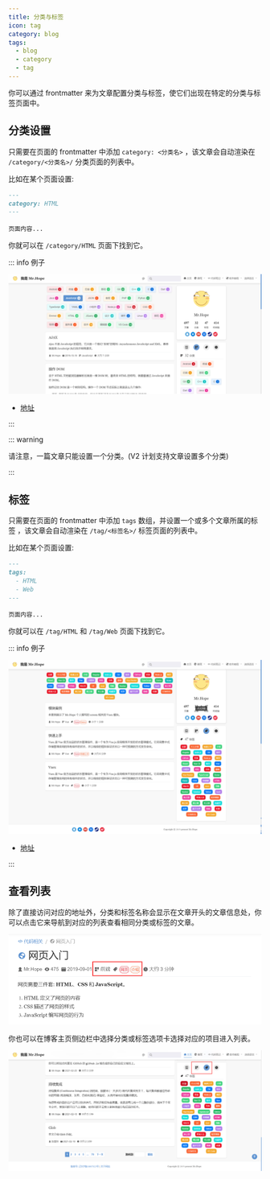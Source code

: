 ```yaml
---
title: 分类与标签
icon: tag
category: blog
tags:
  - blog
  - category
  - tag
---
```


你可以通过 frontmatter 来为文章配置分类与标签，使它们出现在特定的分类与标签页面中。

<!-- more -->

## 分类设置

只需要在页面的 frontmatter 中添加 `category: <分类名>` ，该文章会自动渲染在 `/category/<分类名>/` 分类页面的列表中。

比如在某个页面设置:

```md
---
category: HTML
---

页面内容...
```

你就可以在 `/category/HTML` 页面下找到它。

::: info 例子

![Category](./assets/category.png)

- [地址](https://mrhope.site/category/JavaScript/)

:::

::: warning

请注意，一篇文章只能设置一个分类。(V2 计划支持文章设置多个分类)

:::

## 标签

只需要在页面的 frontmatter 中添加 `tags` 数组，并设置一个或多个文章所属的标签 ，该文章会自动渲染在 `/tag/<标签名>/` 标签页面的列表中。

比如在某个页面设置:

```md
---
tags:
  - HTML
  - Web
---

页面内容...
```

你就可以在 `/tag/HTML` 和 `/tag/Web` 页面下找到它。

::: info 例子

![Tag](./assets/tag.png)

- [地址](https://mrhope.site/tag/Vuex/)

:::

## 查看列表

除了直接访问对应的地址外，分类和标签名称会显示在文章开头的文章信息处，你可以点击它来导航到对应的列表查看相同分类或标签的文章。

![文章信息](./assets/info.png)

你也可以在博客主页侧边栏中选择分类或标签选项卡选择对应的项目进入列表。

![侧边栏选项卡](./assets/sidebar.png)
